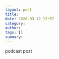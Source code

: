 ```yaml
---
layout: post
title: 
date: 2020-03-12 17:57
category: 
author: 
tags: []
summary: 
---
```

podcast post

